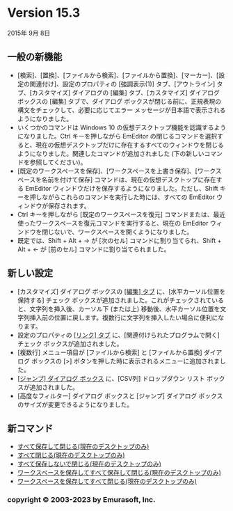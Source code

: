 # Version 15.3

2015年 9月 8日

## 一般の新機能

- \[検索\]、\[置換\]、\[ファイルから検索\]、\[ファイルから置換\]、\[マーカー\]、\[設定の関連付け\]、設定のプロパティの \[強調表示(1)\] タブ、\[アウトライン\] タブ、\[カスタマイズ\] ダイアログの \[編集\] タブ、\[カスタマイズ\] ダイアログ ボックスの \[編集\] タブで、ダイアログ ボックスが閉じる前に、正規表現の構文をチェックして、必要に応じてエラー メッセージが日本語で表示されるようになりました。
- いくつかのコマンドは Windows 10 の仮想デスクトップ機能を認識するようになりました。Ctrl キーを押しながら EmEditor の閉じるコマンドを選択すると、現在の仮想デスクトップだけに存在するすべてのウィンドウを閉じるようになりました。関連したコマンドが追加されました (下の新しいコマンドを参照してください)。
- \[既定のワークスペースを保存\]、\[ワークスペースを上書き保存\]、\[ワークスペースを名前を付けて保存\] コマンドは、現在の仮想デスクトップに存在する EmEditor ウィンドウだけを保存するようになりました。ただし、Shift キーを押しながらこれらのコマンドを実行した時には、すべての EmEditor ウィンドウが保存されます。
- Ctrl キーを押しながら \[既定のワークスペースを復元\] コマンドまたは、最近使ったワークスペースを復元コマンドを実行すると、現在の EmEditor ウィンドウを閉じないで、ワークスペースを開くようになりました。
- 既定では、Shift + Alt + → が \[次のセル\] コマンドに割り当てられ、Shift + Alt + ← が \[前のセル\] コマンドに割り当てられました。

## 新しい設定

- \[カスタマイズ\] ダイアログ ボックスの [\[編集\] タブ](../dlg/customize/edit/index) に、\[水平カーソル位置を保持する\] チェック ボックスが追加されました。これがチェックされていると、文字列を挿入後、カーソル下 (または上) 移動後、水平カーソル位置を文字列挿入前の位置に戻します。複数行に文字列を挿入したい場合に便利になります。
- 設定のプロパティの [\[リンク\] タブ](../dlg/properties/link/index) に、\[関連付けられたプログラムで開く\] チェック ボックスが追加されました。
- \[複数行\] メニュー項目が \[ファイルから検索\] と \[ファイルから置換\] ダイアログ ボックスの \[>\] ボタンを押した時に表示されるメニューに追加されました。
- [\[ジャンプ\] ダイアログ ボックス](../dlg/jump/index) に、\[CSV列\] ドロップダウン リスト ボックスが追加されました。
- \[高度なフィルター\] ダイアログ ボックスと \[ジャンプ\] ダイアログ ボックスのサイズが変更できるようになりました。

## 新コマンド

- [すべて保存して閉じる(現在のデスクトップのみ)](../cmd/file/save_close_desktop)
- [すべて閉じる(現在のデスクトップのみ)](../cmd/file/close_desktop)
- [すべて保存しないで閉じる(現在のデスクトップのみ)](../cmd/file/quit_desktop)
- [ワークスペースを保存してすべて保存して閉じる(現在のデスクトップのみ)](../cmd/file/save_workspace_close_desktop)
- [ワークスペースを保存してすべて閉じる(現在のデスクトップのみ)](../cmd/file/save_workspace_quit_desktop)

### copyright © 2003-2023 by Emurasoft, Inc.
